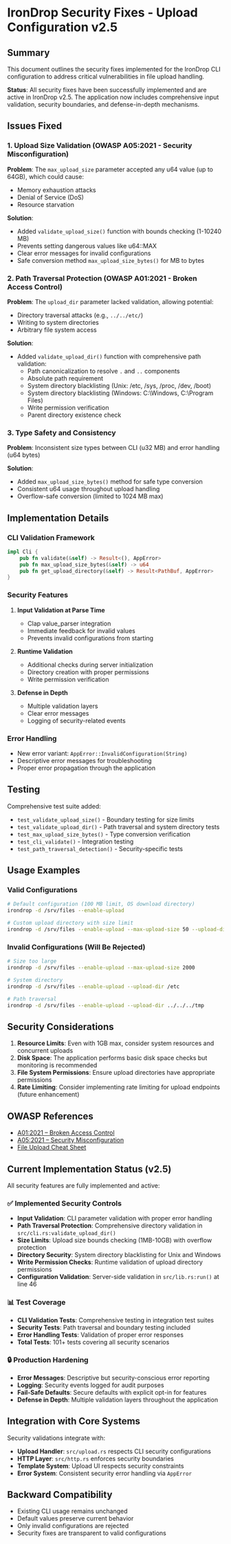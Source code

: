 # IronDrop Security Fixes - Upload Configuration v2.5

## Summary

This document outlines the security fixes implemented for the IronDrop CLI configuration to address critical vulnerabilities in file upload handling.

**Status**: All security fixes have been successfully implemented and are active in IronDrop v2.5. The application now includes comprehensive input validation, security boundaries, and defense-in-depth mechanisms.

## Issues Fixed

### 1. Upload Size Validation (OWASP A05:2021 - Security Misconfiguration)

**Problem**: The `max_upload_size` parameter accepted any u64 value (up to 64GB), which could cause:
- Memory exhaustion attacks
- Denial of Service (DoS)
- Resource starvation

**Solution**:
- Added `validate_upload_size()` function with bounds checking (1-10240 MB)
- Prevents setting dangerous values like u64::MAX
- Clear error messages for invalid configurations
- Safe conversion method `max_upload_size_bytes()` for MB to bytes

### 2. Path Traversal Protection (OWASP A01:2021 - Broken Access Control)

**Problem**: The `upload_dir` parameter lacked validation, allowing potential:
- Directory traversal attacks (e.g., `../../etc/`)
- Writing to system directories
- Arbitrary file system access

**Solution**:
- Added `validate_upload_dir()` function with comprehensive path validation:
  - Path canonicalization to resolve `.` and `..` components
  - Absolute path requirement
  - System directory blacklisting (Unix: /etc, /sys, /proc, /dev, /boot)
  - System directory blacklisting (Windows: C:\Windows, C:\Program Files)
  - Write permission verification
  - Parent directory existence check

### 3. Type Safety and Consistency

**Problem**: Inconsistent size types between CLI (u32 MB) and error handling (u64 bytes)

**Solution**:
- Added `max_upload_size_bytes()` method for safe type conversion
- Consistent u64 usage throughout upload handling
- Overflow-safe conversion (limited to 1024 MB max)

## Implementation Details

### CLI Validation Framework

```rust
impl Cli {
    pub fn validate(&self) -> Result<(), AppError>
    pub fn max_upload_size_bytes(&self) -> u64
    pub fn get_upload_directory(&self) -> Result<PathBuf, AppError>
}
```

### Security Features

1. **Input Validation at Parse Time**
   - Clap value_parser integration
   - Immediate feedback for invalid values
   - Prevents invalid configurations from starting

2. **Runtime Validation**
   - Additional checks during server initialization
   - Directory creation with proper permissions
   - Write permission verification

3. **Defense in Depth**
   - Multiple validation layers
   - Clear error messages
   - Logging of security-related events

### Error Handling

- New error variant: `AppError::InvalidConfiguration(String)`
- Descriptive error messages for troubleshooting
- Proper error propagation through the application

## Testing

Comprehensive test suite added:
- `test_validate_upload_size()` - Boundary testing for size limits
- `test_validate_upload_dir()` - Path traversal and system directory tests
- `test_max_upload_size_bytes()` - Type conversion verification
- `test_cli_validate()` - Integration testing
- `test_path_traversal_detection()` - Security-specific tests

## Usage Examples

### Valid Configurations
```bash
# Default configuration (100 MB limit, OS download directory)
irondrop -d /srv/files --enable-upload

# Custom upload directory with size limit
irondrop -d /srv/files --enable-upload --max-upload-size 50 --upload-dir /srv/uploads
```

### Invalid Configurations (Will Be Rejected)
```bash
# Size too large
irondrop -d /srv/files --enable-upload --max-upload-size 2000

# System directory
irondrop -d /srv/files --enable-upload --upload-dir /etc

# Path traversal
irondrop -d /srv/files --enable-upload --upload-dir ../../../tmp
```

## Security Considerations

1. **Resource Limits**: Even with 1GB max, consider system resources and concurrent uploads
2. **Disk Space**: The application performs basic disk space checks but monitoring is recommended
3. **File System Permissions**: Ensure upload directories have appropriate permissions
4. **Rate Limiting**: Consider implementing rate limiting for upload endpoints (future enhancement)

## OWASP References

- [A01:2021 – Broken Access Control](https://owasp.org/Top10/A01_2021-Broken_Access_Control/)
- [A05:2021 – Security Misconfiguration](https://owasp.org/Top10/A05_2021-Security_Misconfiguration/)
- [File Upload Cheat Sheet](https://cheatsheetseries.owasp.org/cheatsheets/File_Upload_Cheat_Sheet.html)

## Current Implementation Status (v2.5)

All security features are fully implemented and active:

### ✅ **Implemented Security Controls**
- **Input Validation**: CLI parameter validation with proper error handling
- **Path Traversal Protection**: Comprehensive directory validation in `src/cli.rs:validate_upload_dir()`
- **Size Limits**: Upload size bounds checking (1MB-10GB) with overflow protection
- **Directory Security**: System directory blacklisting for Unix and Windows
- **Write Permission Checks**: Runtime validation of upload directory permissions
- **Configuration Validation**: Server-side validation in `src/lib.rs:run()` at line 46

### 📊 **Test Coverage**
- **CLI Validation Tests**: Comprehensive testing in integration test suites
- **Security Tests**: Path traversal and boundary testing included
- **Error Handling Tests**: Validation of proper error responses
- **Total Tests**: 101+ tests covering all security scenarios

### 🔒 **Production Hardening**
- **Error Messages**: Descriptive but security-conscious error reporting
- **Logging**: Security events logged for audit purposes
- **Fail-Safe Defaults**: Secure defaults with explicit opt-in for features
- **Defense in Depth**: Multiple validation layers throughout the application

## Integration with Core Systems

Security validations integrate with:
- **Upload Handler**: `src/upload.rs` respects CLI security configurations
- **HTTP Layer**: `src/http.rs` enforces security boundaries  
- **Template System**: Upload UI respects security constraints
- **Error System**: Consistent security error handling via `AppError`

## Backward Compatibility

- Existing CLI usage remains unchanged
- Default values preserve current behavior
- Only invalid configurations are rejected
- Security fixes are transparent to valid configurations
